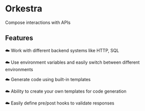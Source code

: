# Orkestra

Compose interactions with APIs

## Features

☁️ Work with different backend systems like HTTP, SQL

☁️ Use environment variables and easily switch between different environments

☁️ Generate code using built-in templates

☁️ Ability to create your own templates for code generation

☁️ Easily define pre/post hooks to validate responses


